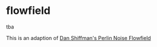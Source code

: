 # flowfield

tba

This is an adaption of [Dan Shiffman's Perlin Noise Flowfield](https://github.com/CodingTrain/website/tree/master/CodingChallenges/CC_024_PerlinNoiseFlowField)

